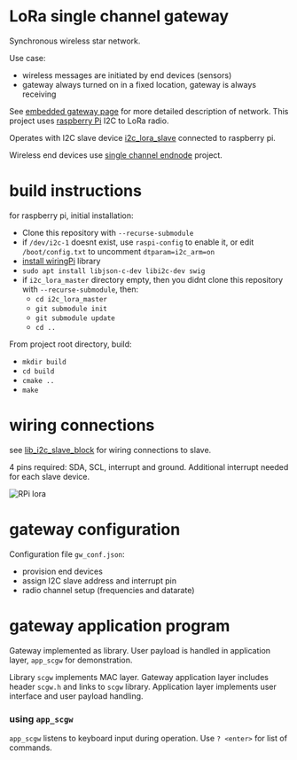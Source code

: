 # LoRa single channel gateway

Synchronous wireless star network.

Use case:
* wireless messages are initiated by end devices (sensors)
* gateway always turned on in a fixed location, gateway is always receiving

See [embedded gateway page](https://os.mbed.com/users/dudmuck/code/LoRaWAN_singlechannel_gateway) for more detailed description of network.
This project uses [raspberry Pi](https://en.wikipedia.org/wiki/Raspberry_Pi) I2C to LoRa radio.

Operates with I2C slave device [i2c_lora_slave](https://os.mbed.com/users/dudmuck/code/i2c_lora_slave/) connected to raspberry pi.

Wireless end devices use [single channel endnode](https://os.mbed.com/users/dudmuck/code/LoRaWAN_singlechannel_endnode/) project.

# build instructions
for raspberry pi, initial installation:
* Clone this repository with ``--recurse-submodule``
* if ``/dev/i2c-1`` doesnt exist, use ``raspi-config`` to enable it, or edit ``/boot/config.txt`` to uncomment ``dtparam=i2c_arm=on``
* [install wiringPi](http://wiringpi.com/download-and-install/) library
* ``sudo apt install libjson-c-dev libi2c-dev swig``
* if ``i2c_lora_master`` directory empty, then you didnt clone this repository with ``--recurse-submodule``, then:
  * ``cd i2c_lora_master``
  * ``git submodule init``
  * ``git submodule update``
  * ``cd ..``

From project root directory, build:
* ``mkdir build``
* ``cd build``
* ``cmake ..`` 
* ``make``

# wiring connections
see [lib_i2c_slave_block](https://os.mbed.com/users/dudmuck/code/lib_i2c_slave_block/) for wiring connections to slave.

4 pins required: SDA, SCL, interrupt and ground.   Additional interrupt needed for each slave device.

![RPi lora](/pi_lora_.svg?raw=true)

# gateway configuration
Configuration file ``gw_conf.json``:
* provision end devices
* assign I2C slave address and interrupt pin
* radio channel setup (frequencies and datarate)

# gateway application program
Gateway implemented as library.  User payload is handled in application layer, ``app_scgw`` for demonstration.

Library ``scgw`` implements MAC layer.  Gateway application layer includes header ``scgw.h`` and links to ``scgw`` library.  Application layer implements user interface and user payload handling.

### using ``app_scgw``
``app_scgw`` listens to keyboard input during operation. Use ``? <enter>`` for list of commands.
